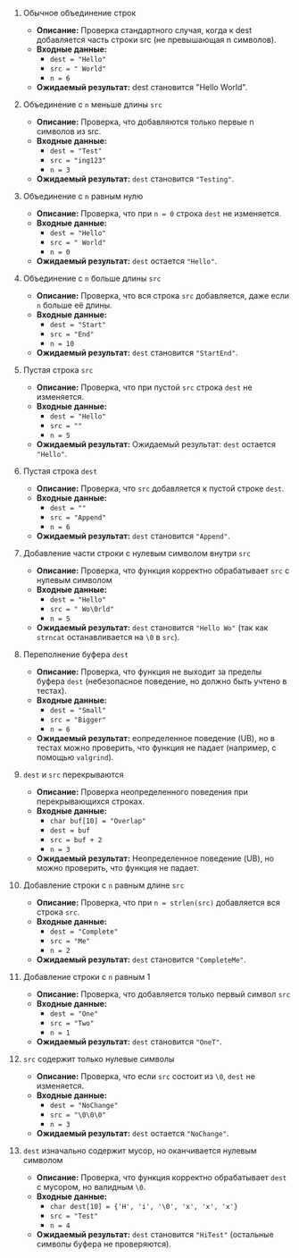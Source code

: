 1. Обычное объединение строк
    - **Описание:** Проверка стандартного случая, когда к dest добавляется часть строки src (не превышающая n символов).
    - **Входные данные:**
        - `dest = "Hello"`
        - `src = " World"`
        - `n = 6`
    - **Ожидаемый результат:** dest становится "Hello World".

2. Объединение с `n` меньше длины `src`
    - **Описание:** Проверка, что добавляются только первые n символов из src.
    - **Входные данные:**
        - `dest = "Test"`
        - `src = "ing123"`
        - `n = 3`
    - **Ожидаемый результат:** `dest` становится `"Testing"`.

3. Объединение с `n` равным нулю
    - **Описание:** Проверка, что при `n = 0` строка `dest` не изменяется.
    - **Входные данные:**
        - `dest = "Hello"`
        - `src = " World"`
        - `n = 0`
    - **Ожидаемый результат:** `dest` остается `"Hello"`.

4. Объединение с `n` больше длины `src`
    - **Описание:** Проверка, что вся строка `src` добавляется, даже если `n` больше её длины.
    - **Входные данные:**
        - `dest = "Start"`
        - `src = "End"`
        - `n = 10`
    - **Ожидаемый результат:** `dest` становится `"StartEnd"`.

5. Пустая строка `src`
    - **Описание:** Проверка, что при пустой `src` строка `dest` не изменяется.
    - **Входные данные:**
        - `dest = "Hello"`
        - `src = ""`
        - `n = 5`
    - **Ожидаемый результат:** Ожидаемый результат: `dest` остается `"Hello"`.

6. Пустая строка `dest`
    - **Описание:** Проверка, что `src` добавляется к пустой строке `dest`.
    - **Входные данные:**
        - `dest = ""`
        - `src = "Append"`
        - `n = 6`
    - **Ожидаемый результат:** `dest` становится `"Append"`.

7. Добавление части строки с нулевым символом внутри `src`
    - **Описание:** Проверка, что функция корректно обрабатывает `src` с нулевым символом
    - **Входные данные:**
        - `dest = "Hello"`
        - `src = " Wo\0rld"`
        - `n = 5`
    - **Ожидаемый результат:** `dest` становится `"Hello Wo"` (так как `strncat` останавливается на `\0` в `src`).

8. Переполнение буфера `dest`
    - **Описание:** Проверка, что функция не выходит за пределы буфера `dest` (небезопасное поведение, но должно быть учтено в тестах).
    - **Входные данные:**
        - `dest = "Small"`
        - `src = "Bigger"`
        - `n = 6`
    - **Ожидаемый результат:** еопределенное поведение (UB), но в тестах можно проверить, что функция не падает (например, с помощью `valgrind`).

9. `dest` и `src` перекрываются
    - **Описание:** Проверка неопределенного поведения при перекрывающихся строках.
    - **Входные данные:**
        - `char buf[10] = "Overlap"`
        - `dest = buf`
        - `src = buf + 2`
        - `n = 3`
    - **Ожидаемый результат:** Неопределенное поведение (UB), но можно проверить, что функция не падает.

10. Добавление строки с `n` равным длине `src`
    - **Описание:** Проверка, что при `n = strlen(src)` добавляется вся строка `src`.
    - **Входные данные:**
        - `dest = "Complete"`
        - `src = "Me"`
        - `n = 2`
    - **Ожидаемый результат:** `dest` становится `"CompleteMe"`.

11. Добавление строки с `n` равным 1
    - **Описание:** Проверка, что добавляется только первый символ `src`
    - **Входные данные:**
        - `dest = "One"`
        - `src = "Two"`
        - `n = 1`
    - **Ожидаемый результат:** `dest` становится `"OneT"`.

12. `src` содержит только нулевые символы
    - **Описание:** Проверка, что если `src` состоит из `\0`, `dest` не изменяется.
    - **Входные данные:**
        - `dest = "NoChange"`
        - `src = "\0\0\0"`
        - `n = 3`
    - **Ожидаемый результат:** `dest` остается `"NoChange"`.

13. `dest` изначально содержит мусор, но оканчивается нулевым символом
    - **Описание:** Проверка, что функция корректно обрабатывает `dest` с мусором, но валидным `\0`.
    - **Входные данные:**
        - `char dest[10] = {'H', 'i', '\0', 'x', 'x', 'x'}`
        - `src = "Test"`
        - `n = 4`
    - **Ожидаемый результат:** `dest` становится `"HiTest"` (остальные символы буфера не проверяются).